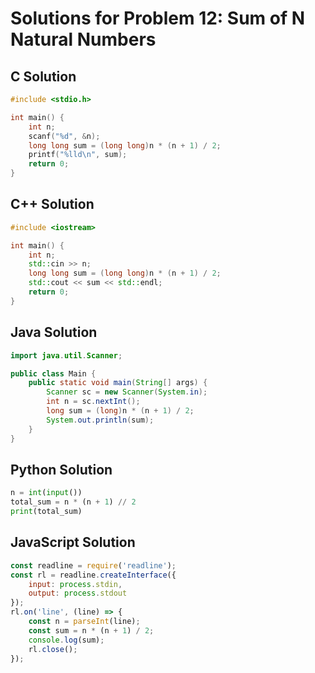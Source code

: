 # Solutions for Problem 12: Sum of N Natural Numbers

## C Solution
```c
#include <stdio.h>

int main() {
    int n;
    scanf("%d", &n);
    long long sum = (long long)n * (n + 1) / 2;
    printf("%lld\n", sum);
    return 0;
}
```

## C++ Solution
```cpp
#include <iostream>

int main() {
    int n;
    std::cin >> n;
    long long sum = (long long)n * (n + 1) / 2;
    std::cout << sum << std::endl;
    return 0;
}
```

## Java Solution
```java
import java.util.Scanner;

public class Main {
    public static void main(String[] args) {
        Scanner sc = new Scanner(System.in);
        int n = sc.nextInt();
        long sum = (long)n * (n + 1) / 2;
        System.out.println(sum);
    }
}
```

## Python Solution
```python
n = int(input())
total_sum = n * (n + 1) // 2
print(total_sum)
```

## JavaScript Solution
```javascript
const readline = require('readline');
const rl = readline.createInterface({
    input: process.stdin,
    output: process.stdout
});
rl.on('line', (line) => {
    const n = parseInt(line);
    const sum = n * (n + 1) / 2;
    console.log(sum);
    rl.close();
});
```
